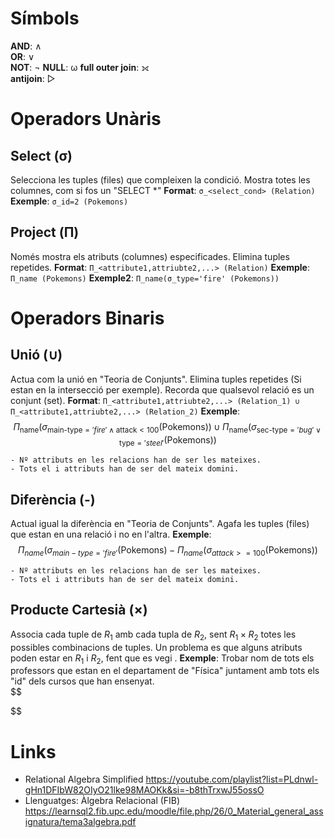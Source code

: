 # Símbols
**AND**: ∧  
**OR**: ∨  
**NOT**: ¬
**NULL**: ω
**full outer join**: ⟗  
**antijoin**: ▷

# Operadors Unàris
## Select (σ)
Selecciona les tuples (files) que compleixen la condició.
Mostra totes les columnes, com si fos un "SELECT \*"
**Format**: ``σ_<select_cond> (Relation)``
**Exemple**: ``σ_id=2 (Pokemons)``

## Project (Π)
Només mostra els atributs (columnes) especificades.
Elimina tuples repetides.
**Format**: ``Π_<attribute1,attriubte2,...> (Relation)``
**Exemple**: ``Π_name (Pokemons)``
**Exemple2**: ``Π_name(σ_type='fire' (Pokemons))``

# Operadors Binaris
## Unió (∪)
Actua com la unió en "Teoria de Conjunts".
Elimina tuples repetides (Si estan en la intersecció per exemple).
Recorda que qualsevol relació es un conjunt (set).
**Format**: `Π_<attribute1,attriubte2,...> (Relation_1) ∪ Π_<attribute1,attriubte2,...> (Relation_2)`
**Exemple**: 
$$
\Pi_{\text{name}} \left( \sigma_{\text{main-type} = 'fire' \land \text{attack} < 100} (\text{Pokemons}) \right) \cup \Pi_{\text{name}} \left( \sigma_{\text{sec-type} = 'bug' \lor \text{type} = 'steel'} (\text{Pokemons}) \right)
$$

```ad-important
- Nº attributs en les relacions han de ser les mateixes.
- Tots el i attributs han de ser del mateix domini.
```

## Diferència (-)
Actual igual la diferència en "Teoria de Conjunts".
Agafa les tuples (files) que estan en una relació i no en l'altra.
**Exemple**:
$$
\Pi_{name} (\sigma_{main-type='fire'}(\text{Pokemons}) - \Pi_{name} (\sigma_{attack>=100}(\text{Pokemons}))
$$

```ad-important
- Nº attributs en les relacions han de ser les mateixes.
- Tots el i attributs han de ser del mateix domini.
```

## Producte Cartesià (×)
Associa cada tuple de $R_1$ amb cada tupla de $R_2$, sent $R_1 \times R_2$ totes les possibles combinacions de tuples.
Un problema es que alguns atributs poden estar en $R_1$ i $R_2$, fent que es vegi .
**Exemple**: Trobar nom de tots els professors que estan en el departament de "Física" juntament amb tots els "id" dels cursos que han ensenyat.  
$$

$$

# Links
- Relational Algebra Simplified
https://youtube.com/playlist?list=PLdnwl-gHn1DFIbW82OIyO21lke98MAOKk&si=-b8thTrxwJ55ossO
- Llenguatges: Àlgebra Relacional (FIB)
https://learnsql2.fib.upc.edu/moodle/file.php/26/0_Material_general_assignatura/tema3algebra.pdf

